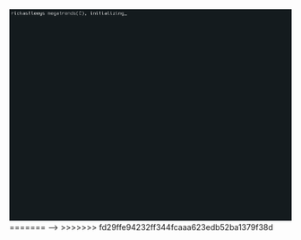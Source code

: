 <picture>
    <img alt="README Terminal Gif" src="output.gif">
</picture>
<!--
**xnggypr/xnggypr** is a ✨ _special_ ✨ repository because its `README.md` (this file) appears on your GitHub profile.
<<<<<<< HEAD
-->
=======
-->
>>>>>>> fd29ffe94232ff344fcaaa623edb52ba1379f38d
